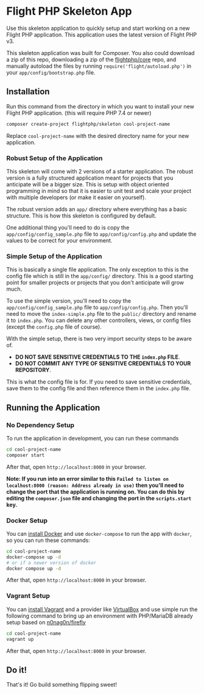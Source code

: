 # Flight PHP Skeleton App

Use this skeleton application to quickly setup and start working on a new Flight PHP application. This application uses the latest version of Flight PHP v3.

This skeleton application was built for Composer. You also could download a zip of this repo, downloading a zip of the [flightphp/core](https://github.com/flightphp/core) repo, and manually autoload the files by running `require('flight/autoload.php')` in your `app/config/bootstrap.php` file.

## Installation

Run this command from the directory in which you want to install your new Flight PHP application. (this will require PHP 7.4 or newer)

```bash
composer create-project flightphp/skeleton cool-project-name
```

Replace `cool-project-name` with the desired directory name for your new application.

### Robust Setup of the Application

This skeleton will come with 2 versions of a starter application. The robust version is a fully structured application meant for projects that you anticipate will be a bigger size. This is setup with object oriented programming in mind so that it is easier to unit test and scale your project with multiple developers (or make it easier on yourself).

The robust version adds an `app/` directory where everything has a basic structure. This is how this skeleton is configured by default.

One additional thing you'll need to do is copy the `app/config/config_sample.php` file to `app/config/config.php` and update the values to be correct for your environment.

### Simple Setup of the Application

This is basically a single file application. The only exception to this is the config file which is still in the `app/config/` directory. This is a good starting point for smaller projects or projects that you don't anticipate will grow much.

To use the simple version, you'll need to copy the `app/config/config_sample.php` file to `app/config/config.php`. Then you'll need to move the `index-simple.php` file to the `public/` directory and rename it to `index.php`. You can delete any other controllers, views, or config files (except the `config.php` file of course).

With the simple setup, there is two very import security steps to be aware of. 
- **DO NOT SAVE SENSITIVE CREDENTIALS TO THE `index.php` FILE**. 
- **DO NOT COMMIT ANY TYPE OF SENSITIVE CREDENTIALS TO YOUR REPOSITORY**.

This is what the config file is for. If you need to save sensitive credentials, save them to the config file and then reference them in the `index.php` file.

## Running the Application

### No Dependency Setup

To run the application in development, you can run these commands 

```bash
cd cool-project-name
composer start
```

After that, open `http://localhost:8000` in your browser.

__Note: If you run into an error similar to this `Failed to listen on localhost:8000 (reason: Address already in use)` then you'll need to change the port that the application is running on. You can do this by editing the `composer.json` file and changing the port in the `scripts.start` key.__

### Docker Setup

You can [install Docker](https://docs.docker.com/engine/install/) and use `docker-compose` to run the app with `docker`, so you can run these commands:
```bash
cd cool-project-name
docker-compose up -d
# or if a newer version of docker
docker compose up -d
```
After that, open `http://localhost:8000` in your browser.

### Vagrant Setup
You can [install Vagrant](https://vagrantup.com/download) and a provider like [VirtualBox](https://www.virtualbox.org/wiki/Downloads) and use simple run the following command to bring up an environment with PHP/MariaDB already setup based on [n0nag0n/firefly](https://github.com/n0nag0n/firefly)

```bash
cd cool-project-name
vagrant up
```

After that, open `http://localhost:8000` in your browser.

## Do it!
That's it! Go build something flipping sweet!
